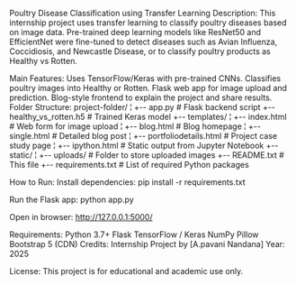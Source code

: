 Poultry Disease Classification using Transfer Learning
Description:
This internship project uses transfer learning to classify poultry diseases based on image data. Pre-trained deep learning models like ResNet50 and EfficientNet were fine-tuned to detect diseases such as Avian Influenza, Coccidiosis, and Newcastle Disease, or to classify poultry products as Healthy vs Rotten.

Main Features:
Uses TensorFlow/Keras with pre-trained CNNs.
Classifies poultry images into Healthy or Rotten.
Flask web app for image upload and prediction.
Blog-style frontend to explain the project and share results.
Folder Structure:
project-folder/ ¦ +-- app.py # Flask backend script +-- healthy_vs_rotten.h5 # Trained Keras model +-- templates/ ¦ +-- index.html # Web form for image upload ¦ +-- blog.html # Blog homepage ¦ +-- single.html # Detailed blog post ¦ +-- portfoliodetails.html # Project case study page ¦ +-- ipython.html # Static output from Jupyter Notebook +-- static/ ¦ +-- uploads/ # Folder to store uploaded images +-- README.txt # This file +-- requirements.txt # List of required Python packages

How to Run:
Install dependencies: pip install -r requirements.txt

Run the Flask app: python app.py

Open in browser: http://127.0.0.1:5000/

Requirements:
Python 3.7+
Flask
TensorFlow / Keras
NumPy
Pillow
Bootstrap 5 (CDN)
Credits:
Internship Project by [A.pavani Nandana] Year: 2025

License:
This project is for educational and academic use only.
